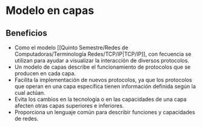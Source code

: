 # Modelo en capas
## Beneficios
- Como el modelo [[Quinto Semestre/Redes de Computadoras/Terminología Redes/TCP/IP|TCP/IP]], con fecuencia se utilizan para ayudar a visualizar la interacción de diversos protocolos. 
- Un modelo de capas describe el funcionamiento de protocolos que se producen en cada capa. 
- Facilita la implementación de nuevos protocolos, ya que los protocolos que operan en una capa específica tienen información definida según la cual actúan. 
- Evita los cambios en la tecnología o en las capacidades de una capa afecten otras capas superiores e inferiores.
- Proporciona un lenguaje común para describir funciones y capacidades de redes.

